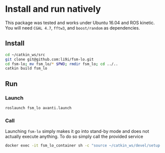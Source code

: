 # Install and run natively

This package was tested and works under Ubuntu 16.04 and ROS kinetic. You will need `CGAL 4.7`, `fftw3`, and `boost/random` as dependencies.

## Install

```sh
cd ~/catkin_ws/src
git clone git@github.com:li9i/fsm-lo.git
cd fsm-lo; mv fsm_lo/* $PWD; rmdir fsm_lo; cd ../..
catkin build fsm_lo
```

## Run

### Launch


```sh
roslaunch fsm_lo avanti.launch
```

### Call

Launching `fsm-lo` simply makes it go into stand-by mode and does not actually execute anything. To do so simply call the provided service

```sh
docker exec -it fsm_lo_container sh -c "source ~/catkin_ws/devel/setup.bash; rosservice call /fsm_lo/start"
```
